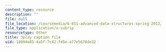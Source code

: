 ```yaml
---
content_type: resource
description: ''
file: null
file_location: /coursemedia/6-851-advanced-data-structures-spring-2012/18094e854a5f7c42fd5ee77e5678de32_DZ7jt1F8KKw.srt
file_type: application/x-subrip
resourcetype: Other
title: 3play caption file
uid: 18094e85-4a5f-7c42-fd5e-e77e5678de32
---
```

